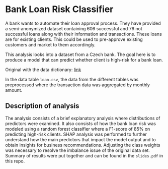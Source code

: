 # Bank Loan Risk Classifier

A bank wants to automate their loan approval process.  They have provided a semi-anonymized dataset containing 606 successful and 76 not successful loans along with their information and transactions. These loans are for existing clients. This could be used to pre-approve existing customers and market to them accordingly.

This analysis looks into a dataset from a Czech bank. The goal here is to produce a model that can predict whether client is high-risk for a bank loan.

Original with the data dictionary: [link](https://sorry.vse.cz/~berka/challenge/pkdd1999/berka.htm)

In the data table `loan.csv`, the data from the different tables was preprocessed where the transaction data was aggregated by monthly amount.

## Description of analysis

The analysis consists of a brief explanatory analysis where distributions of predictors were examined. It also consists of how the bank loan risk was modeled using a random forest classifier where a F1-score of 85% on predicting high-risk clients. SHAP analysis was performed to further understand how the main predictors that impact the model output and to obtain insights for business recommendations. Adjusting the class weights was necessary to resolve the imbalance issue of the original data set. Summary of results were put together and can be found in the `slides.pdf` in this repo.
